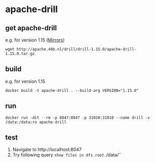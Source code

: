 # apache-drill

## get apache-drill 
e.g. for version 1.15 ([Mirrors](https://drill.apache.org/download/))
```
wget http://apache.40b.nl/drill/drill-1.15.0/apache-drill-1.15.0.tar.gz
```

## build 
e.g. for version 1.15
```
docker build -t apache-drill . --build-arg VERSION="1.15.0"
```

## run
```
docker run -dit --rm -p 8047:8047 -p 31010:31010 --name drill -v /data:/data:ro apache-drill
```

## test
1. Navigate to http://localhost:8047
2. Try following query `show files in dfs.root.`/data/``
